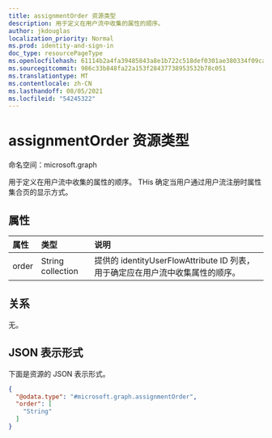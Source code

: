 ```yaml
---
title: assignmentOrder 资源类型
description: 用于定义在用户流中收集的属性的顺序。
author: jkdouglas
localization_priority: Normal
ms.prod: identity-and-sign-in
doc_type: resourcePageType
ms.openlocfilehash: 61114b2a4fa39485843a8e1b722c518def0301ae380334f09ca79e088941040d
ms.sourcegitcommit: 986c33b848fa22a153f28437738953532b78c051
ms.translationtype: MT
ms.contentlocale: zh-CN
ms.lasthandoff: 08/05/2021
ms.locfileid: "54245322"
---
```

# <a name="assignmentorder-resource-type"></a>assignmentOrder 资源类型

命名空间：microsoft.graph

用于定义在用户流中收集的属性的顺序。 THis 确定当用户通过用户流注册时属性集合页的显示方式。

## <a name="properties"></a>属性

|属性|类型|说明|
|:---|:---|:---|
|order|String collection|提供的 identityUserFlowAttribute ID 列表，用于确定应在用户流中收集属性的顺序。|

## <a name="relationships"></a>关系

无。

## <a name="json-representation"></a>JSON 表示形式

下面是资源的 JSON 表示形式。
<!-- {
  "blockType": "resource",
  "@odata.type": "microsoft.graph.assignmentOrder"
}
-->

``` json
{
  "@odata.type": "#microsoft.graph.assignmentOrder",
  "order": [
    "String"
  ]
}
```
